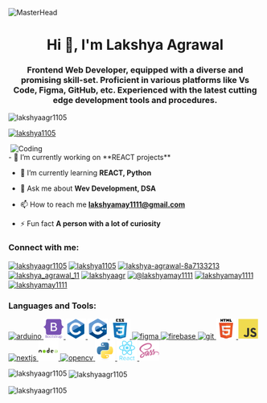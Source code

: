 ![MasterHead](https://camo.githubusercontent.com/417e6e178a69cc045c656d083ba983a59303f099087090269c01cacc6741ef29/68747470733a2f2f7170682e66732e71756f726163646e2e6e65742f6d61696e2d71696d672d6661376234626463336232663733653734396535633263363436643461653133)
<h1 align="center">Hi 👋, I'm Lakshya Agrawal</h1>
<h3 align="center">Frontend Web Developer, equipped with a diverse and promising skill-set. Proficient in various platforms like Vs Code, Figma, GitHub, etc. Experienced with the latest cutting edge development tools and procedures.</h3>

<p align="left"> <img src="https://komarev.com/ghpvc/?username=lakshyaagr1105&label=Profile%20views&color=0e75b6&style=flat" alt="lakshyaagr1105" /> </p>

<p align="left"> <a href="https://twitter.com/lakshya1105" target="blank"><img src="https://img.shields.io/twitter/follow/lakshya1105?logo=twitter&style=for-the-badge" alt="lakshya1105" /></a> </p>
<img align="right" alt="Coding" width="500" src="https://i.pinimg.com/originals/2a/53/65/2a53651a35816f499270d8275fd5318f.gif">
- 🔭 I’m currently working on **REACT projects**

- 🌱 I’m currently learning **REACT, Python**

- 💬 Ask me about **Wev Development, DSA**

- 📫 How to reach me **lakshyamay1111@gmail.com**

- ⚡ Fun fact **A person with a lot of curiosity**

<h3 align="left">Connect with me:</h3>
<p align="left" margin="20">
<a href="https://codepen.io/lakshyaagr1105" target="blank"><img align="center" src="https://raw.githubusercontent.com/rahuldkjain/github-profile-readme-generator/master/src/images/icons/Social/codepen.svg" alt="lakshyaagr1105" height="30" width="40" /></a>
<a href="https://twitter.com/lakshya1105" target="blank"><img align="center" src="https://raw.githubusercontent.com/rahuldkjain/github-profile-readme-generator/master/src/images/icons/Social/twitter.svg" alt="lakshya1105" height="30" width="40" /></a>
<a href="https://linkedin.com/in/lakshya-agrawal-8a7133213" target="blank"><img align="center" src="https://raw.githubusercontent.com/rahuldkjain/github-profile-readme-generator/master/src/images/icons/Social/linked-in-alt.svg" alt="lakshya-agrawal-8a7133213" height="30" width="40" /></a>
<a href="https://instagram.com/lakshya_agrawal_11" target="blank"><img align="center" src="https://raw.githubusercontent.com/rahuldkjain/github-profile-readme-generator/master/src/images/icons/Social/instagram.svg" alt="lakshya_agrawal_11" height="30" width="40" /></a>
<a href="https://dribbble.com/lakshyaagr" target="blank"><img align="center" src="https://raw.githubusercontent.com/rahuldkjain/github-profile-readme-generator/master/src/images/icons/Social/dribbble.svg" alt="lakshyaagr" height="30" width="40" /></a>
<a href="https://medium.com/@lakshyamay1111" target="blank"><img align="center" src="https://raw.githubusercontent.com/rahuldkjain/github-profile-readme-generator/master/src/images/icons/Social/medium.svg" alt="@lakshyamay1111" height="30" width="40" /></a>
<a href="https://www.hackerrank.com/lakshyamay1111" target="blank"><img align="center" src="https://raw.githubusercontent.com/rahuldkjain/github-profile-readme-generator/master/src/images/icons/Social/hackerrank.svg" alt="lakshyamay1111" height="30" width="40" /></a>
<a href="https://www.leetcode.com/lakshyamay1111" target="blank"><img align="center" src="https://raw.githubusercontent.com/rahuldkjain/github-profile-readme-generator/master/src/images/icons/Social/leet-code.svg" alt="lakshyamay1111" height="30" width="40" /></a>
</p>

<h3 align="left">Languages and Tools:</h3>
<p align="left" margin="20"> <a href="https://www.arduino.cc/" target="_blank" rel="noreferrer"> <img src="https://cdn.worldvectorlogo.com/logos/arduino-1.svg" alt="arduino" width="40" height="40"/> </a> <a href="https://getbootstrap.com" target="_blank" rel="noreferrer"> <img src="https://raw.githubusercontent.com/devicons/devicon/master/icons/bootstrap/bootstrap-plain-wordmark.svg" alt="bootstrap" width="40" height="40"/> </a> <a href="https://www.cprogramming.com/" target="_blank" rel="noreferrer"> <img src="https://raw.githubusercontent.com/devicons/devicon/master/icons/c/c-original.svg" alt="c" width="40" height="40"/> </a> <a href="https://www.w3schools.com/cpp/" target="_blank" rel="noreferrer"> <img src="https://raw.githubusercontent.com/devicons/devicon/master/icons/cplusplus/cplusplus-original.svg" alt="cplusplus" width="40" height="40"/> </a> <a href="https://www.w3schools.com/css/" target="_blank" rel="noreferrer"> <img src="https://raw.githubusercontent.com/devicons/devicon/master/icons/css3/css3-original-wordmark.svg" alt="css3" width="40" height="40"/> </a> <a href="https://www.figma.com/" target="_blank" rel="noreferrer"> <img src="https://www.vectorlogo.zone/logos/figma/figma-icon.svg" alt="figma" width="40" height="40"/> </a> <a href="https://firebase.google.com/" target="_blank" rel="noreferrer"> <img src="https://www.vectorlogo.zone/logos/firebase/firebase-icon.svg" alt="firebase" width="40" height="40"/> </a> <a href="https://git-scm.com/" target="_blank" rel="noreferrer"> <img src="https://www.vectorlogo.zone/logos/git-scm/git-scm-icon.svg" alt="git" width="40" height="40"/> </a> <a href="https://www.w3.org/html/" target="_blank" rel="noreferrer"> <img src="https://raw.githubusercontent.com/devicons/devicon/master/icons/html5/html5-original-wordmark.svg" alt="html5" width="40" height="40"/> </a> <a href="https://developer.mozilla.org/en-US/docs/Web/JavaScript" target="_blank" rel="noreferrer"> <img src="https://raw.githubusercontent.com/devicons/devicon/master/icons/javascript/javascript-original.svg" alt="javascript" width="40" height="40"/> </a> <a href="https://nextjs.org/" target="_blank" rel="noreferrer"> <img src="https://cdn.worldvectorlogo.com/logos/nextjs-2.svg" alt="nextjs" width="40" height="40"/> </a> <a href="https://nodejs.org" target="_blank" rel="noreferrer"> <img src="https://raw.githubusercontent.com/devicons/devicon/master/icons/nodejs/nodejs-original-wordmark.svg" alt="nodejs" width="40" height="40"/> </a> <a href="https://opencv.org/" target="_blank" rel="noreferrer"> <img src="https://www.vectorlogo.zone/logos/opencv/opencv-icon.svg" alt="opencv" width="40" height="40"/> </a> <a href="https://www.python.org" target="_blank" rel="noreferrer"> <img src="https://raw.githubusercontent.com/devicons/devicon/master/icons/python/python-original.svg" alt="python" width="40" height="40"/> </a> <a href="https://reactjs.org/" target="_blank" rel="noreferrer"> <img src="https://raw.githubusercontent.com/devicons/devicon/master/icons/react/react-original-wordmark.svg" alt="react" width="40" height="40"/> </a> <a href="https://sass-lang.com" target="_blank" rel="noreferrer"> <img src="https://raw.githubusercontent.com/devicons/devicon/master/icons/sass/sass-original.svg" alt="sass" width="40" height="40"/> </a> </p>

<p><img align="left" src="https://github-readme-stats.vercel.app/api/top-langs?username=lakshyaagr1105&show_icons=true&locale=en&layout=compact" alt="lakshyaagr1105" /></p>

<span>
<p>&nbsp;<img align="center" src="https://github-readme-stats.vercel.app/api?username=lakshyaagr1105&show_icons=true&locale=en" alt="lakshyaagr1105" /></p>

<p><img align="center" src="https://github-readme-streak-stats.herokuapp.com/?user=lakshyaagr1105&" alt="lakshyaagr1105" /></p>
</span>
